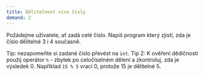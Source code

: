 ```yaml
---
title: Dělitelnost více čísly
demand: 2
---
```


Požádejme uživatele, ať zadá celé číslo. Napiš program který zjistí, zda je číslo dělitelné 3 i 4 současně.

Tip: nezapomeňte si zadané číslo převést na `int`. 
Tip 2: K ověření dědičnosti použij operátor `%` - zbytek po celočíselném dělení a zkontroluj, zda je výsledek 0. Například `15 % 5` vrací 0, protože 15 je dělitelné 5.